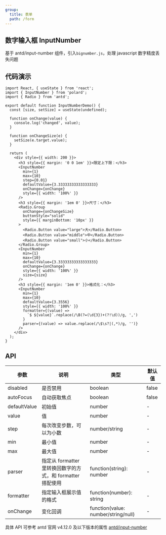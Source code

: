 ```yaml
---
group:
  title: 表单
  path: /form
---
```


## 数字输入框 InputNumber

基于 antd/input-number 组件，引入`bignumber.js`，处理 javascript 数字精度丢失问题

## 代码演示

```tsx
import React, { useState } from 'react';
import { InputNumber } from 'polard';
import { Radio } from 'antd';

export default function InputNumberDemo() {
  const [size, setSize] = useState(undefined);

  function onChange(value) {
    console.log('changed', value);
  }

  function onChangeSize(e) {
    setSize(e.target.value);
  }

  return (
    <div style={{ width: 200 }}>
      <h3 style={{ margin: '0 0 1em' }}>限定上下限：</h3>
      <InputNumber
        min={1}
        max={10}
        step={0.01}
        defaultValue={3.33333333333333333}
        onChange={onChange}
        style={{ width: '100%' }}
      />
      <h3 style={{ margin: '1em 0' }}>尺寸：</h3>
      <Radio.Group
        onChange={onChangeSize}
        buttonStyle="solid"
        style={{ marginBottom: '10px' }}
      >
        <Radio.Button value="large">大</Radio.Button>
        <Radio.Button value="middle">中</Radio.Button>
        <Radio.Button value="small">小</Radio.Button>
      </Radio.Group>
      <InputNumber
        min={1}
        max={10}
        defaultValue={3.33333333333333333}
        onChange={onChange}
        style={{ width: '100%' }}
        size={size}
      />
      <h3 style={{ margin: '1em 0' }}>格式化：</h3>
      <InputNumber
        min={1}
        max={10}
        defaultValue={3.3556}
        style={{ width: '100%' }}
        formatter={(value) =>
          `$ ${value}`.replace(/\B(?=(\d{3})+(?!\d))/g, ',')
        }
        parser={(value) => value.replace(/\$\s?|(,*)/g, '')}
      />
    </div>
  );
}
```

## API

| 参数         | 说明                                                       | 类型                                | 默认值 |
| ------------ | ---------------------------------------------------------- | ----------------------------------- | ------ |
| disabled     | 是否禁用                                                   | boolean                             | false  |
| autoFocus    | 自动获取焦点                                               | boolean                             | false  |
| defaultValue | 初始值                                                     | number                              | -      |
| value        | 值                                                         | number                              | -      |
| step         | 每次改变步数，可以为小数                                   | number/string                       | -      |
| min          | 最小值                                                     | number                              | -      |
| max          | 最大值                                                     | number                              | -      |
| parser       | 指定从 formatter 里转换回数字的方式，和 formatter 搭配使用 | function(string): number            | -      |
| formatter    | 指定输入框展示值的格式                                     | function(number): string            | -      |
| onChange     | 变化回调                                                   | function(value: number/string/null) | -      |

具体 API 可参考 antd 官网 v4.12.0 及以下版本的属性
[antd/input-number](https://ant.design/components/input-number-cn/)
